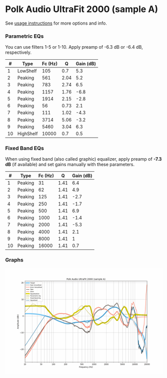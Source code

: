 # Polk Audio UltraFit 2000 (sample A)
See [usage instructions](https://github.com/jaakkopasanen/AutoEq#usage) for more options and info.

### Parametric EQs
You can use filters 1-5 or 1-10. Apply preamp of -6.3 dB or -6.4 dB, respectively.

|   # | Type      |   Fc (Hz) |    Q |   Gain (dB) |
|-----|-----------|-----------|------|-------------|
|   1 | LowShelf  |       105 | 0.7  |         5.3 |
|   2 | Peaking   |       561 | 2.04 |         5.2 |
|   3 | Peaking   |       783 | 2.74 |         6.5 |
|   4 | Peaking   |      1157 | 1.76 |        -6.8 |
|   5 | Peaking   |      1914 | 2.15 |        -2.8 |
|   6 | Peaking   |        56 | 0.73 |         2.1 |
|   7 | Peaking   |       111 | 1.02 |        -4.3 |
|   8 | Peaking   |      3714 | 5.06 |        -3.2 |
|   9 | Peaking   |      5460 | 3.04 |         6.3 |
|  10 | HighShelf |     10000 | 0.7  |         0.5 |

### Fixed Band EQs
When using fixed band (also called graphic) equalizer, apply preamp of **-7.3 dB** (if available) and set gains manually with these parameters.

|   # | Type    |   Fc (Hz) |    Q |   Gain (dB) |
|-----|---------|-----------|------|-------------|
|   1 | Peaking |        31 | 1.41 |         6.4 |
|   2 | Peaking |        62 | 1.41 |         4.9 |
|   3 | Peaking |       125 | 1.41 |        -2.7 |
|   4 | Peaking |       250 | 1.41 |        -1.7 |
|   5 | Peaking |       500 | 1.41 |         6.9 |
|   6 | Peaking |      1000 | 1.41 |        -1.4 |
|   7 | Peaking |      2000 | 1.41 |        -5.3 |
|   8 | Peaking |      4000 | 1.41 |         2.1 |
|   9 | Peaking |      8000 | 1.41 |         1   |
|  10 | Peaking |     16000 | 1.41 |         0.7 |

### Graphs
![](./Polk%20Audio%20UltraFit%202000%20(sample%20A).png)
